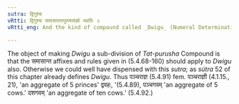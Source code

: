 ```yaml
---
sutra: द्विगुश्च
vRtti: द्विगुश्च समासस्तत्पुरुषसंज्ञो भवति ॥
vRtti_eng: And the kind of compound called _Dwigu_ (Numeral Determinative Compound) is also called _Tat-purusha_.

---
```

The object of making _Dwigu_ a sub-division of _Tat-purusha_ Compound is that the समासान्त affixes and rules given in (5.4.68-160) should apply to _Dwigu_ also. Otherwise we could well have dispensed with this _sutra_; as _sútra_ 52 of this chapter already defines _Dwigu_. Thus पञ्चराज्ञ (5.4.91) fem. पञ्चराज्ञी (4.1.15., 21), 'an aggregate of 5 princes' द्ववहः, '(5.4.89), पञ्चगवम् 'an aggregate of 5 cows.' दशगवम् 'an aggregate of ten cows.' (5.4.92.)